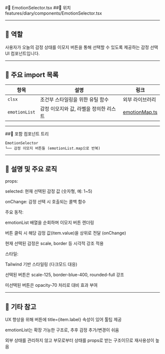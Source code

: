 #📄 EmotionSelector.tsx
##📁 위치
features/diary/components/EmotionSelector.tsx

---

## 🧭 역할
사용자가 오늘의 감정 상태를 이모지 버튼을 통해 선택할 수 있도록 제공하는 감정 선택 UI 컴포넌트입니다.

---

## 🔗 주요 import 목록
| 항목            | 설명                     | 링크                                         |
| ------------- | ---------------------- | ------------------------------------------ |
| `clsx`        | 조건부 스타일링을 위한 유틸 함수     | 외부 라이브러리                                   |
| `emotionList` | 감정 이모지와 값, 라벨을 정의한 리스트 | [emotionMap.ts](../types/emotionMap.ts.md) |


---

##🧩 포함 컴포넌트 트리
```text
EmotionSelector
└── 감정 이모지 버튼들 (emotionList.map으로 반복)
```
---
## 📝 설명 및 주요 로직
props:

selected: 현재 선택된 감정 값 (숫자형, 예: 1~5)

onChange: 감정 선택 시 호출되는 콜백 함수

주요 동작:

emotionList 배열을 순회하며 이모지 버튼 렌더링

버튼 클릭 시 해당 감정 값(item.value)을 상위로 전달 (onChange)

현재 선택된 감정은 scale, border 등 시각적 강조 적용

스타일:

Tailwind 기반 스타일링 (다크모드 대응)

선택된 버튼은 scale-125, border-blue-400, rounded-full 강조

미선택된 버튼은 opacity-70 처리로 대비 효과 부여

---

## 📌 기타 참고
UX 향상을 위해 버튼에 title={item.label} 속성이 있어 툴팁 제공

emotionList는 확장 가능한 구조로, 추후 감정 추가/변경이 쉬움

외부 상태를 관리하지 않고 부모로부터 상태를 props로 받는 구조이므로 재사용성이 높음

